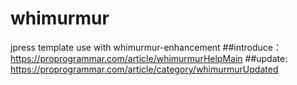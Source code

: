 # whimurmur
jpress template
use with whimurmur-enhancement
##introduce：
https://proprogrammar.com/article/whimurmurHelpMain
##update:
https://proprogrammar.com/article/category/whimurmurUpdated
